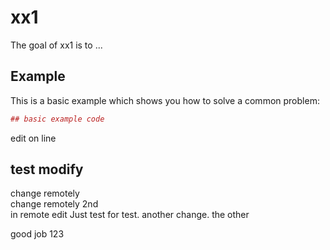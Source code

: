# xx1

The goal of xx1 is to ...

## Example

This is a basic example which shows you how to solve a common problem:

``` r
## basic example code
```
edit on line

## test modify
change remotely  
change remotely 2nd  
in remote edit
Just test for test.
another change.
the other

good job
123
